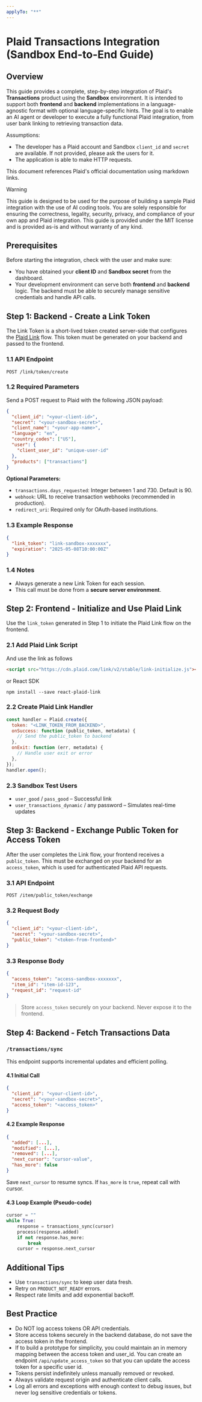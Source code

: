 ```yaml
---
applyTo: "**"
---
```


# Plaid Transactions Integration (Sandbox End-to-End Guide)

## Overview

This guide provides a complete, step-by-step integration of Plaid's **Transactions** product using the **Sandbox** environment. It is intended to support both **frontend** and **backend** implementations in a language-agnostic format with optional language-specific hints. The goal is to enable an AI agent or developer to execute a fully functional Plaid integration, from user bank linking to retrieving transaction data.

Assumptions:

- The developer has a Plaid account and Sandbox `client_id` and `secret` are available. If not provided, please ask the users for it.
- The application is able to make HTTP requests.

This document references Plaid's official documentation using markdown links.

> [!WARNING]
> This guide is designed to be used for the purpose of building a sample Plaid integration with the use of AI coding tools. You are solely responsible for ensuring the correctness, legality, security, privacy, and compliance of your own app and Plaid integration. This guide is provided under the MIT license and is provided as-is and without warranty of any kind.

## Prerequisites

Before starting the integration, check with the user and make sure:

- You have obtained your **client ID** and **Sandbox secret** from the dashboard.
- Your development environment can serve both **frontend** and **backend** logic. The backend must be able to securely manage sensitive credentials and handle API calls.

## Step 1: Backend - Create a Link Token

The Link Token is a short-lived token created server-side that configures the [Plaid Link](https://plaid.com/docs/link) flow. This token must be generated on your backend and passed to the frontend.

### 1.1 API Endpoint

`POST /link/token/create`

### 1.2 Required Parameters

Send a POST request to Plaid with the following JSON payload:

```json
{
  "client_id": "<your-client-id>",
  "secret": "<your-sandbox-secret>",
  "client_name": "<your-app-name>",
  "language": "en",
  "country_codes": ["US"],
  "user": {
    "client_user_id": "unique-user-id"
  },
  "products": ["transactions"]
}
```

**Optional Parameters:**

- `transactions.days_requested`: Integer between 1 and 730. Default is 90.
- `webhook`: URL to receive transaction webhooks (recommended in production).
- `redirect_uri`: Required only for OAuth-based institutions.

### 1.3 Example Response

```json
{
  "link_token": "link-sandbox-xxxxxxx",
  "expiration": "2025-05-08T10:00:00Z"
}
```

### 1.4 Notes

- Always generate a new Link Token for each session.
- This call must be done from a **secure server environment**.

## Step 2: Frontend - Initialize and Use Plaid Link

Use the `link_token` generated in Step 1 to initiate the Plaid Link flow on the frontend.

### 2.1 Add Plaid Link Script

And use the link as follows

```html
<script src="https://cdn.plaid.com/link/v2/stable/link-initialize.js"></script>
```

or React SDK

```
npm install --save react-plaid-link
```

### 2.2 Create Plaid Link Handler

```js
const handler = Plaid.create({
  token: "<LINK_TOKEN_FROM_BACKEND>",
  onSuccess: function (public_token, metadata) {
    // Send the public_token to backend
  },
  onExit: function (err, metadata) {
    // Handle user exit or error
  },
});
handler.open();
```

### 2.3 Sandbox Test Users

- `user_good` / `pass_good` – Successful link
- `user_transactions_dynamic` / any password – Simulates real-time updates

## Step 3: Backend - Exchange Public Token for Access Token

After the user completes the Link flow, your frontend receives a `public_token`. This must be exchanged on your backend for an `access_token`, which is used for authenticated Plaid API requests.

### 3.1 API Endpoint

`POST /item/public_token/exchange`

### 3.2 Request Body

```json
{
  "client_id": "<your-client-id>",
  "secret": "<your-sandbox-secret>",
  "public_token": "<token-from-frontend>"
}
```

### 3.3 Response Body

```json
{
  "access_token": "access-sandbox-xxxxxxx",
  "item_id": "item-id-123",
  "request_id": "request-id"
}
```

> Store `access_token` securely on your backend. Never expose it to the frontend.

## Step 4: Backend - Fetch Transactions Data

### `/transactions/sync`

This endpoint supports incremental updates and efficient polling.

#### 4.1 Initial Call

```json
{
  "client_id": "<your-client-id>",
  "secret": "<your-sandbox-secret>",
  "access_token": "<access_token>"
}
```

#### 4.2 Example Response

```json
{
  "added": [...],
  "modified": [...],
  "removed": [...],
  "next_cursor": "cursor-value",
  "has_more": false
}
```

Save `next_cursor` to resume syncs. If `has_more` is `true`, repeat call with cursor.

#### 4.3 Loop Example (Pseudo-code)

```python
cursor = ""
while True:
    response = transactions_sync(cursor)
    process(response.added)
    if not response.has_more:
        break
    cursor = response.next_cursor
```

## Additional Tips

- Use `transactions/sync` to keep user data fresh.
- Retry on `PRODUCT_NOT_READY` errors.
- Respect rate limits and add exponential backoff.

## Best Practice

- Do NOT log access tokens OR API credentials.
- Store access tokens securely in the backend database, do not save the access token in the frontend.
- If to build a prototype for simplicity, you could maintain an in memory mapping between the access token and user_id. You can create an endpoint `/api/update_access_token` so that you can update the access token for a specific user id.
- Tokens persist indefinitely unless manually removed or revoked.
- Always validate request origin and authenticate client calls.
- Log all errors and exceptions with enough context to debug issues, but never log sensitive credentials or tokens.
